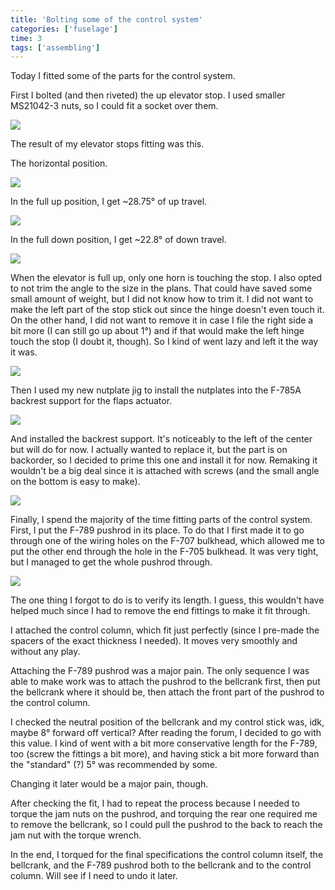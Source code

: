 ```yaml
---
title: 'Bolting some of the control system'
categories: ['fuselage']
time: 3
tags: ['assembling']
---
```


Today I fitted some of the parts for the control system.

<!-- more -->

First I bolted (and then riveted) the up elevator stop. I used smaller MS21042-3 nuts, so I could fit a socket over them.

![](0-bolted-up-elevator-stop.jpeg)

The result of my elevator stops fitting was this.

The horizontal position.

![](1-horizontal-position.jpeg)

In the full up position, I get ~28.75° of up travel.

![](2-up-position.jpeg)

In the full down position, I get ~22.8° of down travel.

![](3-down-elevator-position.jpeg)

When the elevator is full up, only one horn is touching the stop. I also opted to not trim the angle to the size in the plans. That could have saved some small amount of weight, but I did not know how to trim it. I did not want to make the left part of the stop stick out since the hinge doesn't even touch it. On the other hand, I did not want to remove it in case I file the right side a bit more (I can still go up about 1°) and if that would make the left hinge touch the stop (I doubt it, though). So I kind of went lazy and left it the way it was. 

![](4-up-stop.jpeg)

Then I used my new nutplate jig to install the nutplates into the F-785A backrest support for the flaps actuator.

![](5-nutplate-jig.jpeg)

And installed the backrest support. It's noticeably to the left of the center but will do for now. I actually wanted to replace it, but the part is on backorder, so I decided to prime this one and install it for now. Remaking it wouldn't be a big deal since it is attached with screws (and the small angle on the bottom is easy to make).

![](6-flap-backrest.jpeg)

Finally, I spend the majority of the time fitting parts of the control system. First, I put the F-789 pushrod in its place. To do that I first made it to go through one of the wiring holes on the F-707 bulkhead, which allowed me to put the other end through the hole in the F-705 bulkhead. It was very tight, but I managed to get the whole pushrod through.

![](7-fitting-pushrod.jpeg)

The one thing I forgot to do is to verify its length. I guess, this wouldn't have helped much since I had to remove the end fittings to make it fit through.

I attached the control column, which fit just perfectly (since I pre-made the spacers of the exact thickness I needed). It moves very smoothly and without any play.

Attaching the F-789 pushrod was a major pain. The only sequence I was able to make work was to attach the pushrod to the bellcrank first, then put the bellcrank where it should be, then attach the front part of the pushrod to the control column.

I checked the neutral position of the bellcrank and my control stick was, idk, maybe 8° forward off vertical? After reading the forum, I decided to go with this value. I kind of went with a bit more conservative length for the F-789, too (screw the fittings a bit more), and having stick a bit more forward than the "standard" (?) 5° was recommended by some.

Changing it later would be a major pain, though.

After checking the fit, I had to repeat the process because I needed to torque the jam nuts on the pushrod, and torquing the rear one required me to remove the bellcrank, so I could pull the pushrod to the back to reach the jam nut with the torque wrench.

In the end, I torqued for the final specifications the control column itself, the bellcrank, and the F-789 pushrod both to the bellcrank and to the control column. Will see if I need to undo it later. 
